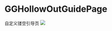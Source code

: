 # GGHollowOutGuidePage
 自定义镂空引导页
![](https://tva1.sinaimg.cn/large/008vxvgGly1h7bkka8jmhj30e20p0aa9.jpg)
